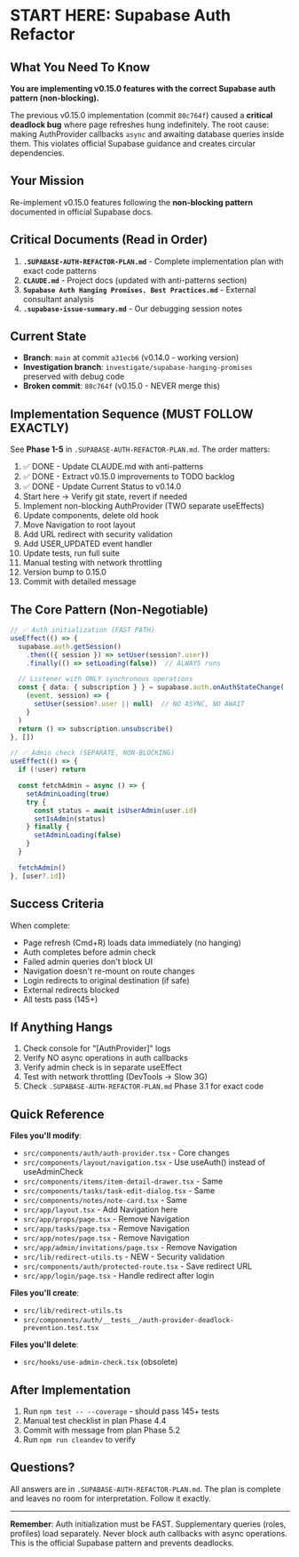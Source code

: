 # START HERE: Supabase Auth Refactor

## What You Need To Know

**You are implementing v0.15.0 features with the correct Supabase auth pattern (non-blocking).**

The previous v0.15.0 implementation (commit `80c764f`) caused a **critical deadlock bug** where page refreshes hung indefinitely. The root cause: making AuthProvider callbacks `async` and awaiting database queries inside them. This violates official Supabase guidance and creates circular dependencies.

## Your Mission

Re-implement v0.15.0 features following the **non-blocking pattern** documented in official Supabase docs.

## Critical Documents (Read in Order)

1. **`.SUPABASE-AUTH-REFACTOR-PLAN.md`** - Complete implementation plan with exact code patterns
2. **`CLAUDE.md`** - Project docs (updated with anti-patterns section)
3. **`Supabase Auth Hanging Promises. Best Practices.md`** - External consultant analysis
4. **`.supabase-issue-summary.md`** - Our debugging session notes

## Current State

- **Branch**: `main` at commit `a31ecb6` (v0.14.0 - working version)
- **Investigation branch**: `investigate/supabase-hanging-promises` preserved with debug code
- **Broken commit**: `80c764f` (v0.15.0 - NEVER merge this)

## Implementation Sequence (MUST FOLLOW EXACTLY)

See **Phase 1-5** in `.SUPABASE-AUTH-REFACTOR-PLAN.md`. The order matters:

1. ✅ DONE - Update CLAUDE.md with anti-patterns
2. ✅ DONE - Extract v0.15.0 improvements to TODO backlog
3. ✅ DONE - Update Current Status to v0.14.0
4. Start here → Verify git state, revert if needed
5. Implement non-blocking AuthProvider (TWO separate useEffects)
6. Update components, delete old hook
7. Move Navigation to root layout
8. Add URL redirect with security validation
9. Add USER_UPDATED event handler
10. Update tests, run full suite
11. Manual testing with network throttling
12. Version bump to 0.15.0
13. Commit with detailed message

## The Core Pattern (Non-Negotiable)

```typescript
// ✅ Auth initialization (FAST PATH)
useEffect(() => {
  supabase.auth.getSession()
    .then(({ session }) => setUser(session?.user))
    .finally(() => setLoading(false))  // ALWAYS runs

  // Listener with ONLY synchronous operations
  const { data: { subscription } } = supabase.auth.onAuthStateChange(
    (event, session) => {
      setUser(session?.user || null)  // NO ASYNC, NO AWAIT
    }
  )
  return () => subscription.unsubscribe()
}, [])

// ✅ Admin check (SEPARATE, NON-BLOCKING)
useEffect(() => {
  if (!user) return

  const fetchAdmin = async () => {
    setAdminLoading(true)
    try {
      const status = await isUserAdmin(user.id)
      setIsAdmin(status)
    } finally {
      setAdminLoading(false)
    }
  }

  fetchAdmin()
}, [user?.id])
```

## Success Criteria

When complete:
- Page refresh (Cmd+R) loads data immediately (no hanging)
- Auth completes before admin check
- Failed admin queries don't block UI
- Navigation doesn't re-mount on route changes
- Login redirects to original destination (if safe)
- External redirects blocked
- All tests pass (145+)

## If Anything Hangs

1. Check console for "[AuthProvider]" logs
2. Verify NO async operations in auth callbacks
3. Verify admin check is in separate useEffect
4. Test with network throttling (DevTools → Slow 3G)
5. Check `.SUPABASE-AUTH-REFACTOR-PLAN.md` Phase 3.1 for exact code

## Quick Reference

**Files you'll modify**:
- `src/components/auth/auth-provider.tsx` - Core changes
- `src/components/layout/navigation.tsx` - Use useAuth() instead of useAdminCheck
- `src/components/items/item-detail-drawer.tsx` - Same
- `src/components/tasks/task-edit-dialog.tsx` - Same
- `src/components/notes/note-card.tsx` - Same
- `src/app/layout.tsx` - Add Navigation here
- `src/app/props/page.tsx` - Remove Navigation
- `src/app/tasks/page.tsx` - Remove Navigation
- `src/app/notes/page.tsx` - Remove Navigation
- `src/app/admin/invitations/page.tsx` - Remove Navigation
- `src/lib/redirect-utils.ts` - NEW - Security validation
- `src/components/auth/protected-route.tsx` - Save redirect URL
- `src/app/login/page.tsx` - Handle redirect after login

**Files you'll create**:
- `src/lib/redirect-utils.ts`
- `src/components/auth/__tests__/auth-provider-deadlock-prevention.test.tsx`

**Files you'll delete**:
- `src/hooks/use-admin-check.tsx` (obsolete)

## After Implementation

1. Run `npm test -- --coverage` - should pass 145+ tests
2. Manual test checklist in plan Phase 4.4
3. Commit with message from plan Phase 5.2
4. Run `npm run cleandev` to verify

## Questions?

All answers are in `.SUPABASE-AUTH-REFACTOR-PLAN.md`. The plan is complete and leaves no room for interpretation. Follow it exactly.

---

**Remember**: Auth initialization must be FAST. Supplementary queries (roles, profiles) load separately. Never block auth callbacks with async operations. This is the official Supabase pattern and prevents deadlocks.
